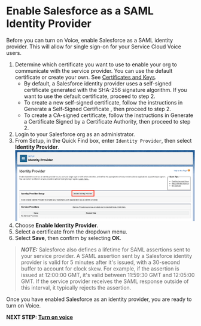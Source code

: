 # Enable Salesforce as a SAML Identity Provider

Before you can turn on Voice, enable Salesforce as a SAML identity provider. This will allow for single sign-on for your Service Cloud Voice users.

1.  Determine which certificate you want to use to enable your org to communicate with the service provider. You can use the default certificate or create your own. See [Certificates and Keys](https://help.salesforce.com/s/articleView?id=security_keys_about.htm&language=en_US&type=5).
    *  By default, a Salesforce identity provider uses a self-signed certificate generated with the SHA-256 signature algorithm. If you want to use the default certificate, proceed to step 2.
    *  To create a new self-signed certificate, follow the instructions in Generate a Self-Signed Certificate , then proceed to step 2.
    *  To create a CA-signed certificate, follow the instructions in Generate a Certificate Signed by a Certificate Authority, then proceed to step 2.
1.  Login to your Salesforce org as an administrator.
1.  From Setup, in the Quick Find box, enter `Identity Provider`, then select **Identity Provider**.![Enable Identity Provider](/static/01/enable_identity.png)
1.  Choose **Enable Identity Provider**.
1.  Select a certificate from the dropdown menu.
1.  Select **Save**, then confirm by selecting **OK**.

> **_NOTE:_** Salesforce also defines a lifetime for SAML assertions sent to your service provider. A SAML assertion sent by a Salesforce identity provider is valid for 5 minutes after it's issued, with a 30-second buffer to account for clock skew. For example, if the assertion is issued at 12:00:00 GMT, it's valid between 11:59:30 GMT and 12:05:00 GMT. If the service provider receives the SAML response outside of this interval, it typically rejects the assertion.

Once you have enabled Salesforce as an identity provider, you are ready to turn on Voice.

**NEXT STEP: [Turn on voice](prep_04.md)**
